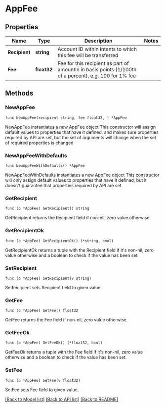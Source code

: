 # AppFee

## Properties

Name | Type | Description | Notes
------------ | ------------- | ------------- | -------------
**Recipient** | **string** | Account ID within Intents to which this fee will be transferred | 
**Fee** | **float32** | Fee for this recipient as part of amountIn in basis points (1/100th of a percent), e.g. 100 for 1% fee | 

## Methods

### NewAppFee

`func NewAppFee(recipient string, fee float32, ) *AppFee`

NewAppFee instantiates a new AppFee object
This constructor will assign default values to properties that have it defined,
and makes sure properties required by API are set, but the set of arguments
will change when the set of required properties is changed

### NewAppFeeWithDefaults

`func NewAppFeeWithDefaults() *AppFee`

NewAppFeeWithDefaults instantiates a new AppFee object
This constructor will only assign default values to properties that have it defined,
but it doesn't guarantee that properties required by API are set

### GetRecipient

`func (o *AppFee) GetRecipient() string`

GetRecipient returns the Recipient field if non-nil, zero value otherwise.

### GetRecipientOk

`func (o *AppFee) GetRecipientOk() (*string, bool)`

GetRecipientOk returns a tuple with the Recipient field if it's non-nil, zero value otherwise
and a boolean to check if the value has been set.

### SetRecipient

`func (o *AppFee) SetRecipient(v string)`

SetRecipient sets Recipient field to given value.


### GetFee

`func (o *AppFee) GetFee() float32`

GetFee returns the Fee field if non-nil, zero value otherwise.

### GetFeeOk

`func (o *AppFee) GetFeeOk() (*float32, bool)`

GetFeeOk returns a tuple with the Fee field if it's non-nil, zero value otherwise
and a boolean to check if the value has been set.

### SetFee

`func (o *AppFee) SetFee(v float32)`

SetFee sets Fee field to given value.



[[Back to Model list]](../README.md#documentation-for-models) [[Back to API list]](../README.md#documentation-for-api-endpoints) [[Back to README]](../README.md)


